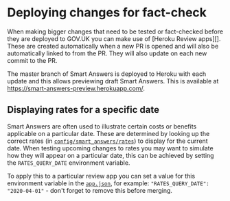 # Deploying changes for fact-check

When making bigger changes that need to be tested or fact-checked before they
are deployed to GOV.UK you can make use of [Heroku Review apps][].
These are created automatically when a new PR is opened and will also be
automatically linked to from the PR. They will also update on each new commit
to the PR.

The master branch of Smart Answers is deployed to Heroku with each update and
this allows previewing draft Smart Answers. This is available at
https://smart-answers-preview.herokuapp.com/.

## Displaying rates for a specific date

Smart Answers are often used to illustrate certain costs or benefits applicable
on a particular date. These are determined by looking up the correct rates (in
[`config/smart_answers/rates`](../../config/smart_answers/rates)) to display for the current date.
When testing upcoming changes to rates you may want to simulate how they will
appear on a particular date, this can be achieved by setting the
`RATES_QUERY_DATE` environment variable.

To apply this to a particular review app you can set a value for this
environment variable in the [`app.json`](../../app.json), for example:
`"RATES_QUERY_DATE": "2020-04-01"` - don't forget to remove this before
merging.

[Heroku Review]: https://devcenter.heroku.com/articles/github-integration-review-apps
